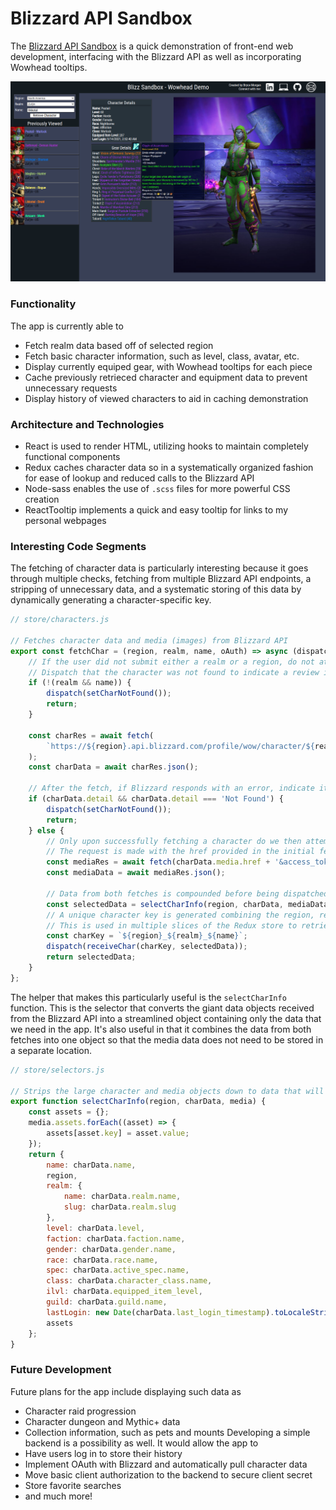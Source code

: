 # Blizzard API Sandbox

The [Blizzard API Sandbox](https://blizzard-api-sandbox.herokuapp.com/ "Blizzard API Sandbox Live Site") is a quick demonstration of front-end web development, interfacing with the Blizzard API as well as incorporating Wowhead tooltips.

![](documentation/character_detail_example.png)

### Functionality
The app is currently able to
* Fetch realm data based off of selected region
* Fetch basic character information, such as level, class, avatar, etc.
* Display currently equiped gear, with Wowhead tooltips for each piece
* Cache previously retrieced character and equipment data to prevent unnecessary requests
* Display history of viewed characters to aid in caching demonstration

### Architecture and Technologies
* React is used to render HTML, utilizing hooks to maintain completely functional components
* Redux caches character data so in a systematically organized fashion for ease of lookup and reduced calls to the Blizzard API
* Node-sass enables the use of `.scss` files for more powerful CSS creation
* ReactTooltip implements a quick and easy tooltip for links to my personal webpages

### Interesting Code Segments
The fetching of character data is particularly interesting because it goes through multiple checks, fetching from multiple Blizzard API endpoints, a stripping of unnecessary data, and a systematic storing of this data by dynamically generating a character-specific key. 
```js
// store/characters.js

// Fetches character data and media (images) from Blizzard API
export const fetchChar = (region, realm, name, oAuth) => async (dispatch) => {
	// If the user did not submit either a realm or a region, do not attempt a fetch
	// Dispatch that the character was not found to indicate a review is needed
	if (!(realm && name)) {
		dispatch(setCharNotFound());
		return;
	}

	const charRes = await fetch(
		`https://${region}.api.blizzard.com/profile/wow/character/${realm}/${name}?namespace=profile-${region}&locale=en_US&access_token=${oAuth}`
	);
	const charData = await charRes.json();

	// After the fetch, if Blizzard responds with an error, indicate it was not found
	if (charData.detail && charData.detail === 'Not Found') {
		dispatch(setCharNotFound());
		return;
	} else {
		// Only upon successfully fetching a character do we then attempt to fetch media
		// The request is made with the href provided in the initial fetch
		const mediaRes = await fetch(charData.media.href + '&access_token=' + oAuth);
		const mediaData = await mediaRes.json();

		// Data from both fetches is compounded before being dispatched to Redux
		const selectedData = selectCharInfo(region, charData, mediaData);
		// A unique character key is generated combining the region, realm, and name
		// This is used in multiple slices of the Redux store to retrieve cached data
		const charKey = `${region}_${realm}_${name}`;
		dispatch(receiveChar(charKey, selectedData));
		return selectedData;
	}
};
```
The helper that makes this particularly useful is the `selectCharInfo` function. This is the selector that converts the giant data objects received from the Blizzard API into a streamlined object containing only the data that we need in the app. It's also useful in that it combines the data from both fetches into one object so that the media data does not need to be stored in a separate location.
```js
// store/selectors.js

// Strips the large character and media objects down to data that will be used by the app
export function selectCharInfo(region, charData, media) {
	const assets = {};
	media.assets.forEach((asset) => {
		assets[asset.key] = asset.value;
	});
	return {
		name: charData.name,
		region,
		realm: {
			name: charData.realm.name,
			slug: charData.realm.slug
		},
		level: charData.level,
		faction: charData.faction.name,
		gender: charData.gender.name,
		race: charData.race.name,
		spec: charData.active_spec.name,
		class: charData.character_class.name,
		ilvl: charData.equipped_item_level,
		guild: charData.guild.name,
		lastLogin: new Date(charData.last_login_timestamp).toLocaleString(),
		assets
	};
}
```

### Future Development
Future plans for the app include displaying such data as
* Character raid progression
* Character dungeon and Mythic+ data
* Collection information, such as pets and mounts
Developing a simple backend is a possibility as well. It would allow the app to
* Have users log in to store their history
* Implement OAuth with Blizzard and automatically pull character data
* Move basic client authorization to the backend to secure client secret
* Store favorite searches
* and much more!

